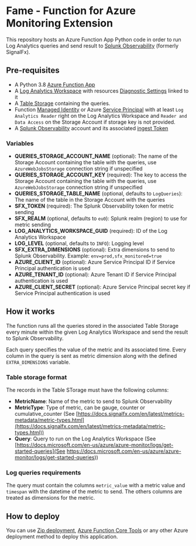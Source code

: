 # Fame - Function for Azure Monitoring Extension

This repository hosts an Azure Function App Python code in order to run Log Analytics queries and send result to 
[Splunk Observability](https://www.splunk.com/en_us/observability.html) (formerly SignalFx). 

## Pre-requisites

  * A Python 3.8 [Azure Function App](https://docs.microsoft.com/en-us/azure/azure-functions/functions-overview) 
  * A [Log Analytics Workspace](https://docs.microsoft.com/en-us/azure/azure-monitor/logs/log-analytics-overview)
    with resources [Diagnostic Settings](https://docs.microsoft.com/en-us/azure/azure-monitor/essentials/diagnostic-settings?tabs=CMD)
    linked to it
  * A [Table Storage](https://docs.microsoft.com/en-us/azure/storage/tables/table-storage-overview) containing the queries.
  * Function [Managed Identity](https://docs.microsoft.com/en-us/azure/active-directory/managed-identities-azure-resources/overview)
    or Azure [Service Principal](https://docs.microsoft.com/en-us/azure/active-directory/develop/app-objects-and-service-principals#service-principal-object)
    with at least `Log Analytics Reader` right on the Log Analytics Workspace and `Reader and Data Access` on the Storage Account if storage key is not provided.
  * A [Splunk Observability](https://www.observability.splunk.com/en_us/infrastructure-monitoring.html) account and its 
    associated [ingest Token](https://dev.splunk.com/observability/docs/administration/authtokens/#Organization-access-tokens)

### Variables

  * **QUERIES_STORAGE_ACCOUNT_NAME** (optional): The name of the Storage Account containing the table with the queries, 
    use `AzureWebJobsStorage` connection string if unspecified
  * **QUERIES_STORAGE_ACCOUNT_KEY** (required): The key to access the Storage Account containing the table with the queries, 
    use `AzureWebJobsStorage` connection string if unspecified
  * **QUERIES_STORAGE_TABLE_NAME** (optional, defaults to `LogQueries`): The name of the table in the Storage Account with the queries
  * **SFX_TOKEN** (required): The Splunk Observability token for metric sending
  * **SFX_REALM** (optional, defaults to `eu0`): Splunk realm (region) to use for metric sending  
  * **LOG_ANALYTICS_WORKSPACE_GUID** (required): ID of the Log Analytics Workspace
  * **LOG_LEVEL** (optional, defaults to `INFO`): Logging level
  * **SFX_EXTRA_DIMENSIONS** (optional): Extra dimensions to send to Splunk Observability. 
    Example: `env=prod,sfx_monitored=true`
  * **AZURE_CLIENT_ID** (optional): Azure Service Principal ID if Service Principal authentication is used
  * **AZURE_TENANT_ID** (optional): Azure Tenant ID if Service Principal authentication is used
  * **AZURE_CLIENT_SECRET** (optional): Azure Service Principal secret key if Service Principal authentication is used


## How it works

The function runs all the queries stored in the associated Table Storage every minute within the given 
Log Analytics Workspace and send the result to Splunk Observability.

Each query specifies the value of the metric and its associated time. Every column in the query is sent as metric 
dimension along with the defined `EXTRA_DIMENSIONS` variable. 

### Table storage format

The records in the Table STorage must have the following columns:
 * **MetricName**: Name of the metric to send to Splunk Observability
 * **MetricType**: Type of metric, can be gauge, counter or cumulative_counter 
   (See [https://docs.signalfx.com/en/latest/metrics-metadata/metric-types.html](https://docs.signalfx.com/en/latest/metrics-metadata/metric-types.html))
 * **Query**: Query to run on the Log Analytics Workspace 
   (See [https://docs.microsoft.com/en-us/azure/azure-monitor/logs/get-started-queries](See https://docs.microsoft.com/en-us/azure/azure-monitor/logs/get-started-queries))

### Log queries requirements

The query must contain the columns `metric_value` with a metric value and `timespan` with the datetime of the metric to send.
The others columns are treated as dimensions for the metric.

## How to deploy

You can use [Zip deployment](https://docs.microsoft.com/en-us/azure/azure-functions/deployment-zip-push), 
[Azure Function Core Tools](https://docs.microsoft.com/en-us/azure/azure-functions/functions-run-local#publish) 
or any other Azure deployment method to deploy this application.
